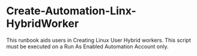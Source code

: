 # Create-Automation-Linx-HybridWorker
This runbook aids users in Creating Linux User Hybrid workers. This script must be executed on a Run As Enabled Automation Account only.
